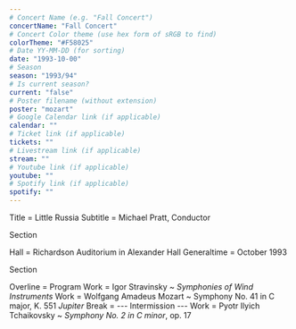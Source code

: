 ```yaml
---
# Concert Name (e.g. "Fall Concert")
concertName: "Fall Concert"
# Concert Color theme (use hex form of sRGB to find)
colorTheme: "#F58025"
# Date YY-MM-DD (for sorting)
date: "1993-10-00"
# Season
season: "1993/94"
# Is current season?
current: "false"
# Poster filename (without extension)
poster: "mozart"
# Google Calendar link (if applicable)
calendar: ""
# Ticket link (if applicable)
tickets: ""
# Livestream link (if applicable)
stream: ""
# Youtube link (if applicable)
youtube: ""
# Spotify link (if applicable)
spotify: ""
---
```

Title = Little Russia
Subtitle = Michael Pratt, Conductor

Section

Hall = Richardson Auditorium in Alexander Hall
Generaltime = October 1993

Section

Overline = Program
Work = Igor Stravinsky ~ *Symphonies of Wind Instruments*
Work = Wolfgang Amadeus Mozart ~ Symphony No. 41 in C major, K. 551 *Jupiter*
Break = --- Intermission ---
Work = Pyotr Ilyich Tchaikovsky ~ *Symphony No. 2 in C minor*, op. 17
